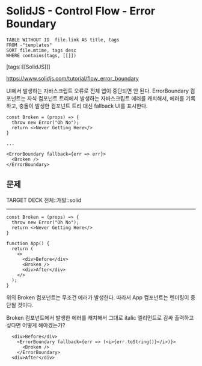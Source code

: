 # SolidJS - Control Flow - Error Boundary
<!--Basic Template V0.0.2 Start -->
```dataview
TABLE WITHOUT ID  file.link AS title, tags
FROM -"templates"
SORT file.mtime, tags desc
WHERE contains(tags, [[]])
```
<!--Basic Template V0.0.2 End -->
[tags::[[SolidJS]]]

https://www.solidjs.com/tutorial/flow_error_boundary

UI에서 발생하는 자바스크립트 오류로 전체 앱이 중단되면 안 된다. ErrorBoundary 컴포넌트는 자식 컴포넌트 트리에서 발생하는 자바스크립트 에러를 캐치해서, 에러를 기록하고, 충돌이 발생한 컴포넌트 트리 대신 fallback UI를 표시한다.

```tsx
const Broken = (props) => {
  throw new Error("Oh No");
  return <>Never Getting Here</>
}

...

<ErrorBoundary fallback={err => err}>
  <Broken />
</ErrorBoundary>
```

## 문제

TARGET DECK
전체::개발::solid

---

<!--ankiQ-->
```tsx
const Broken = (props) => {
  throw new Error("Oh No");
  return <>Never Getting Here</>
}

function App() {
  return (
    <>
      <div>Before</div>
      <Broken />
      <div>After</div>
    </>
  );
}
```

위의 Broken 컴포넌트는 무조건 에러가 발생한다. 따라서 App 컴포넌트는 렌더링이 중단될 것이다.

Broken 컴포넌트에서 발생한 에러를 캐치해서 그대로 italic 엘리먼트로 감싸 출력하고 싶다면 어떻게 해야겠는가?

<!--ankiA-->

```tsx
  <div>Before</div>
	<ErrorBoundary fallback={err => (<i>{err.toString()}</i>)}>
	  <Broken />
	</ErrorBoundary>
  <div>After</div>
```

<!--ankiE-->
<!--ID: 1664956299102-->

